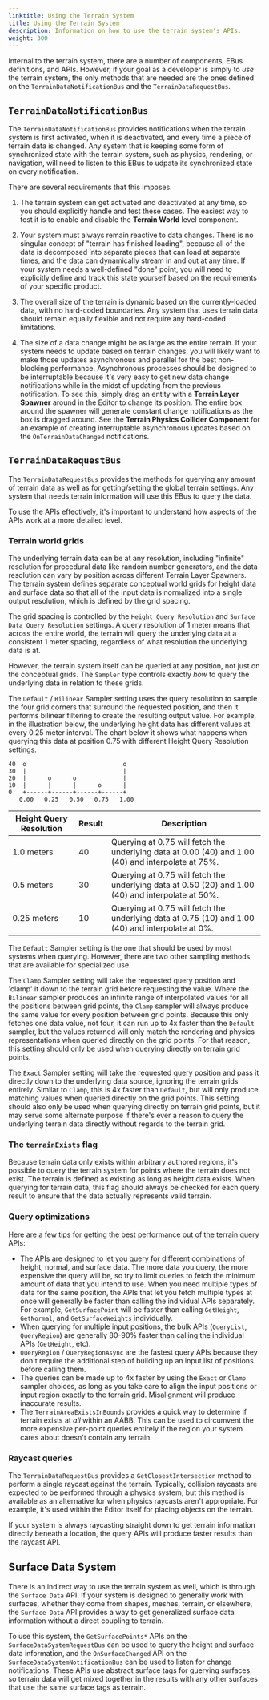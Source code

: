 ```yaml
---
linktitle: Using the Terrain System
title: Using the Terrain System
description: Information on how to use the terrain system's APIs.
weight: 300
---
```


Internal to the terrain system, there are a number of components, EBus definitions, and APIs. However, if your goal as a developer is simply to _use_ the terrain system, the only methods that are needed are the ones defined on the `TerrainDataNotificationBus` and the `TerrainDataRequestBus`.

## `TerrainDataNotificationBus`

The `TerrainDataNotificationBus` provides notifications when the terrain system is first activated, when it is deactivated, and every time a piece of terrain data is changed. Any system that is keeping some form of synchronized state with the terrain system, such as physics, rendering, or navigation, will need to listen to this EBus to udpate its synchronized state on every notification.

There are several requirements that this imposes.

1. The terrain system can get activated and deactivated at any time, so you should explicitly handle and test these cases. The easiest way to test it is to enable and disable the **Terrain World** level component.

2. Your system must always remain reactive to data changes. There is no singular concept of "terrain has finished loading", because all of the data is decomposed into separate pieces that can load at separate times, and the data can dynamically stream in and out at any time. If your system needs a well-defined "done" point, you will need to explicitly define and track this state yourself based on the requirements of your specific product.

3. The overall size of the terrain is dynamic based on the currently-loaded data, with no hard-coded boundaries. Any system that uses terrain data should remain equally flexible and not require any hard-coded limitations.

4. The size of a data change might be as large as the entire terrain. If your system needs to update based on terrain changes, you will likely want to make those updates asynchronous and parallel for the best non-blocking performance. Asynchronous processes should be designed to be interruptable because it's very easy to get new data change notifications while in the midst of updating from the previous notification. To see this, simply drag an entity with a **Terrain Layer Spawner** around in the Editor to change its position. The entire box around the spawner will generate constant change notifications as the box is dragged around. See the **Terrain Physics Collider Component** for an example of creating interruptable asynchronous updates based on the `OnTerrainDataChanged` notifications.

## `TerrainDataRequestBus`

The `TerrainDataRequestBus` provides the methods for querying any amount of terrain data as well as for getting/setting the global terrain settings. Any system that needs terrain information will use this EBus to query the data.

To use the APIs effectively, it's important to understand how aspects of the APIs work at a more detailed level.

### Terrain world grids

The underlying terrain data can be at any resolution, including "infinite" resolution for procedural data like random number generators, and the data resolution can vary by position across different Terrain Layer Spawners. The terrain system defines separate conceptual world grids for height data and surface data so that all of the input data is normalized into a single output resolution, which is defined by the grid spacing.

The grid spacing is controlled by the `Height Query Resolution` and `Surface Data Query Resolution` settings. A query resolution of 1 meter means that across the entire world, the terrain will query the underlying data at a consistent 1 meter spacing, regardless of what resolution the underlying data is at.

However, the terrain system itself can be queried at any position, not just on the conceptual grids. The `Sampler` type controls exactly _how_ to query the underlying data in relation to these grids.

The `Default` / `Bilinear` Sampler setting uses the query resolution to sample the four grid corners that surround the requested position, and then it performs bilinear filtering to create the resulting output value. For example, in the illustration below, the underlying height data has different values at every 0.25 meter interval. The chart below it shows what happens when querying this data at position 0.75 with different Height Query Resolution settings.

```goat
40  o                           o
30  |                           |
20  |      o      o             |
10  |      |      |      o      |
0   +------+------+------+------+
   0.00   0.25   0.50   0.75   1.00
```

| Height Query Resolution | Result | Description |
| - | - | - |
| 1.0 meters | 40 | Querying at 0.75 will fetch the underlying data at 0.00 (40) and 1.00 (40) and interpolate at 75%. |
| 0.5 meters | 30 | Querying at 0.75 will fetch the underlying data at 0.50 (20) and 1.00 (40) and interpolate at 50%. |
| 0.25 meters | 10 | Querying at 0.75 will fetch the underlying data at 0.75 (10) and 1.00 (40) and interpolate at 0%. |

The `Default` Sampler setting is the one that should be used by most systems when querying. However, there are two other sampling methods that are available for specialized use.

The `Clamp` Sampler setting will take the requested query position and 'clamp' it down to the terrain grid before requesting the value. Where the `Bilinear` sampler produces an infinite range of interpolated values for all the positions between grid points, the `Clamp` sampler will always produce the same value for every position between grid points. Because this only fetches one data value, not four, it can run up to 4x faster than the `Default` sampler, but the values returned will only match the rendering and physics representations when queried directly on the grid points. For that reason, this setting should only be used when querying directly on terrain grid points.

The `Exact` Sampler setting will take the requested query position and pass it directly down to the underlying data source, ignoring the terrain grids entirely. Similar to `Clamp`, this is 4x faster than `Default`, but will only produce matching values when queried directly on the grid points. This setting should also only be used when querying directly on terrain grid points, but it may serve some alternate purpose if there's ever a reason to query the underlying terrain data directly without regards to the terrain grid.

### The `terrainExists` flag

Because terrain data only exists within arbitrary authored regions, it's possible to query the terrain system for points where the terrain does not exist. The terrain is defined as existing as long as height data exists. When querying for terrain data, this flag should always be checked for each query result to ensure that the data actually represents valid terrain.

### Query optimizations

Here are a few tips for getting the best performance out of the terrain query APIs:

* The APIs are designed to let you query for different combinations of height, normal, and surface data. The more data you query, the more expensive the query will be, so try to limit queries to fetch the minimum amount of data that you intend to use. When you need multiple types of data for the same position, the APIs that let you fetch multiple types at once will generally be faster than calling the individual APIs separately. For example, `GetSurfacePoint` will be faster than calling `GetHeight`, `GetNormal`, and `GetSurfaceWeights` individually.
* When querying for multiple input positions, the bulk APIs (`QueryList`, `QueryRegion`) are generally 80-90% faster than calling the individual APIs (`GetHeight`, etc).
* `QueryRegion` / `QueryRegionAsync` are the fastest query APIs because they don't require the additional step of building up an input list of positions before calling them.
* The queries can be made up to 4x faster by using the `Exact` or `Clamp` sampler choices, as long as you take care to align the input positions or input region exactly to the terrain grid. Misalignment will produce inaccurate results.
* The `TerrainAreaExistsInBounds` provides a quick way to determine if terrain exists at _all_ within an AABB. This can be used to circumvent the more expensive per-point queries entirely if the region your system cares about doesn't contain any terrain.

### Raycast queries

The `TerrainDataRequestBus` provides a `GetClosestIntersection` method to perform a single raycast against the terrain. Typically, collision raycasts are expected to be performed through a physics system, but this method is available as an alternative for when physics raycasts aren't appropriate. For example, it's used within the Editor itself for placing objects on the terrain.

If your system is always raycasting straight down to get terrain information directly beneath a location, the query APIs will produce faster results than the raycast API.

## Surface Data System

There is an indirect way to use the terrain system as well, which is through the `Surface Data` API. If your system is designed to generally work with surfaces, whether they come from shapes, meshes, terrain, or elsewhere, the `Surface Data` API provides a way to get generalized surface data information without a direct coupling to terrain.

To use this system, the `GetSurfacePoints*` APIs on the `SurfaceDataSystemRequestBus` can be used to query the height and surface data information, and the `OnSurfaceChanged` API on the `SurfaceDataSystemNotificationBus` can be used to listen for change notifications. These APIs use abstract surface tags for querying surfaces, so terrain data will get mixed together in the results with any other surfaces that use the same surface tags as terrain.
